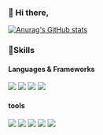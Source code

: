 ### 👋 Hi there, 

<!--
**S2-J1NG/S2-J1NG** is a ✨ _special_ ✨ repository because its `README.md` (this file) appears on your GitHub profile.

Here are some ideas to get you started:

- 🔭 I’m currently working on ...
- 🌱 I’m currently learning ...
- 👯 I’m looking to collaborate on ...
- 🤔 I’m looking for help with ...
- 💬 Ask me about ...
- 📫 How to reach me: ...
- 😄 Pronouns: ...
- ⚡ Fun fact: ...
-->

[![Anurag's GitHub stats](https://github-readme-stats.vercel.app/api?username=S2-J1NG&show_icons=true)](https://github.com/anuraghazra/github-readme-stats)

### 💪Skills
#### Languages & Frameworks
<img src= "https://img.shields.io/badge/Python-3776AB?style=flat-square&logo=python&logoColor=white"> <img src= "https://img.shields.io/badge/Django-092E20?style=flat-square&logo=django&logoColor=white"> <img src="https://img.shields.io/badge/Flask-000000?style=flat-square&logo=flask&logoColor=white"> <img src="https://img.shields.io/badge/MySQL-4479A1?style=flat-square&logo=MySQL&logoColor=white">

#### tools
<img src="https://img.shields.io/badge/GraphQL-E10098?style=flat-square&logo=graphql&logoColor=white"> <img src="https://img.shields.io/badge/Jenkins-D24939?style=flat-square&logo=jenkins&logoColor=white"> <img src="https://img.shields.io/badge/Docker-2496ED?style=flat-square&logo=docker&logoColor=white"> <img src="https://img.shields.io/badge/AWS-232F3E?style=flat-square&logo=amazonaws&logoColor=white"> <img src="https://img.shields.io/badge/GitHub-181717?style=flat-square&logo=github&logoColor=white"> 
